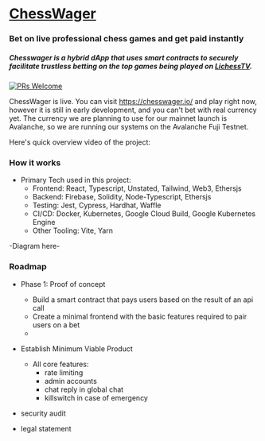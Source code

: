 # [ChessWager](https://chesswager.io/)

### Bet on live professional chess games and get paid instantly

##### Chesswager is a hybrid dApp that uses smart contracts to securely facilitate trustless betting on the top games being played on [LichessTV](https://lichess.org/tv).

[![PRs Welcome](https://img.shields.io/badge/PRs-welcome-brightgreen.svg)](#)

ChessWager is live. You can visit https://chesswager.io/ and play right now, however it is still in early development, and you can't bet with real currency yet. The currency we are planning to use for our mainnet launch is Avalanche, so we are running our systems on the Avalanche Fuji Testnet.

Here's quick overview video of the project:

### How it works

- Primary Tech used in this project:
  - Frontend: React, Typescript, Unstated, Tailwind, Web3, Ethersjs
  - Backend: Firebase, Solidity, Node-Typescript, Ethersjs
  - Testing: Jest, Cypress, Hardhat, Waffle
  - CI/CD: Docker, Kubernetes, Google Cloud Build, Google Kubernetes Engine
  - Other Tooling: Vite, Yarn

-Diagram here-

### Roadmap

- Phase 1: Proof of concept
  - Build a smart contract that pays users based on the result of an api call
  - Create a minimal frontend with the basic features required to pair users on a bet
  -

- Establish Minimum Viable Product 
  - All core features:
    - rate limiting
    - admin accounts
    - chat reply in global chat
    - killswitch in case of emergency


- security audit
- legal statement